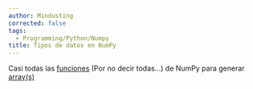 ```yaml
---
author: Mindusting
corrected: false
tags:
  - Programming/Python/Numpy
title: Tipos de datos en NumPy
---
```


Casi todas las [funciones](../py_func.md) (Por no decir todas...) de NumPy para generar [array(s)](../../pc/pc_array.md)
